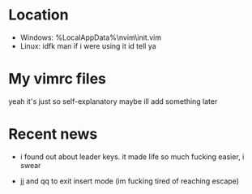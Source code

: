 # Location
- Windows: %LocalAppData%\nvim\init.vim
- Linux: idfk man if i were using it id tell ya

# My vimrc files
yeah it's just so self-explanatory
maybe ill add something later

# Recent news

- i found out about leader keys. it made life so much fucking easier, i
   swear

- jj and qq to exit insert mode (im fucking tired of reaching escape)
